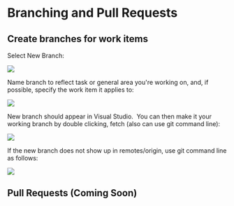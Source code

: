 # Branching and Pull Requests

## Create branches for work items

Select New Branch:

![](pasted-image-170421115452.png)

Name branch to reflect task or general area you're working on, and, if possible, specify the work item it applies to:

![](pasted-image-170421115615.png)

New branch should appear in Visual Studio.  You can then make it your working branch by double clicking, fetch (also can use git command line):

![](pasted-image-170421115759.png)

If the new branch does not show up in remotes/origin, use git command line as follows:

![](pasted-image-170421115912.png)

## Pull Requests (Coming Soon)